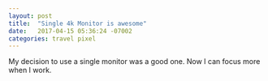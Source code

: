 ```yaml
---
layout: post
title:  "Single 4k Monitor is awesome"
date:   2017-04-15 05:36:24 -07002
categories: travel pixel
---
```


My decision to use a single monitor was a good one. Now I can focus more when I work.